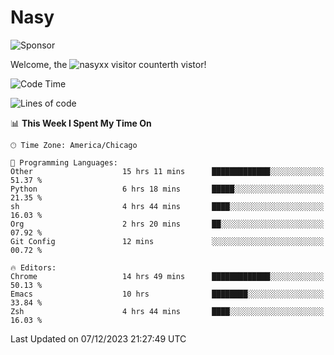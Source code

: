 # Nasy

<!--
<p align="center">
<img height="200" src="https://github-readme-stats.vercel.app/api?username=nasyxx&count_private=true&show_icons=true&theme=dracula&include_all_commits=true"/>
<img height="200" src="https://github-readme-stats.vercel.app/api/top-langs/?username=nasyxx&theme=dracula&hide=html,jupyter+notebook&count_private=true&show_icons=true"/>
</p>

  
----------------
-->

![Sponsor](https://img.shields.io/static/v1.svg?label=Sponsor&message=%E2%9D%A4&logo=GitHub&style=flat&color=pink)
 
Welcome, the ![nasyxx visitor counter](https://count.getloli.com/get/@nasyxx?theme=rule34)th vistor!
 
<!--START_SECTION:waka-->
![Code Time](http://img.shields.io/badge/Code%20Time-4%2C064%20hrs%2014%20mins-blue)

![Lines of code](https://img.shields.io/badge/From%20Hello%20World%20I%27ve%20Written-6.3%20million%20lines%20of%20code-blue)

📊 **This Week I Spent My Time On** 

```text
🕑︎ Time Zone: America/Chicago

💬 Programming Languages: 
Other                    15 hrs 11 mins      █████████████░░░░░░░░░░░░   51.37 % 
Python                   6 hrs 18 mins       █████░░░░░░░░░░░░░░░░░░░░   21.35 % 
sh                       4 hrs 44 mins       ████░░░░░░░░░░░░░░░░░░░░░   16.03 % 
Org                      2 hrs 20 mins       ██░░░░░░░░░░░░░░░░░░░░░░░   07.92 % 
Git Config               12 mins             ░░░░░░░░░░░░░░░░░░░░░░░░░   00.72 % 

🔥 Editors: 
Chrome                   14 hrs 49 mins      █████████████░░░░░░░░░░░░   50.13 % 
Emacs                    10 hrs              ████████░░░░░░░░░░░░░░░░░   33.84 % 
Zsh                      4 hrs 44 mins       ████░░░░░░░░░░░░░░░░░░░░░   16.03 % 
```


 Last Updated on 07/12/2023 21:27:49 UTC
<!--END_SECTION:waka-->

<!-- ![visitors](https://visitor-badge.laobi.icu/badge?page_id=nasyxx.nasyxx) -->
